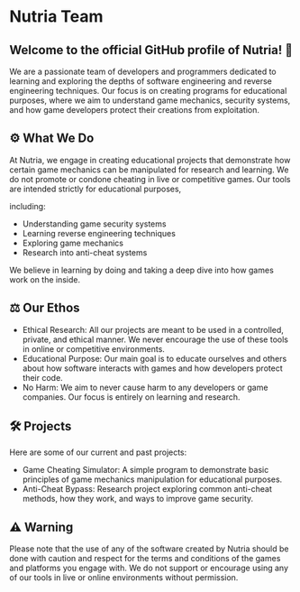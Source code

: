 # Nutria Team
## Welcome to the official GitHub profile of Nutria! 👋

We are a passionate team of developers and programmers dedicated to learning and exploring the depths of software engineering and reverse engineering techniques. Our focus is on creating programs for educational purposes, where we aim to understand game mechanics, security systems, and how game developers protect their creations from exploitation.

## ⚙️ What We Do
At Nutria, we engage in creating educational projects that demonstrate how certain game mechanics can be manipulated for research and learning. 
We do not promote or condone cheating in live or competitive games. Our tools are intended strictly for educational purposes, 

including:

* Understanding game security systems
* Learning reverse engineering techniques
* Exploring game mechanics
* Research into anti-cheat systems

We believe in learning by doing and taking a deep dive into how games work on the inside.

## ⚖️ Our Ethos
* Ethical Research: All our projects are meant to be used in a controlled, private, and ethical manner. We never encourage the use of these tools in online or competitive environments.
* Educational Purpose: Our main goal is to educate ourselves and others about how software interacts with games and how developers protect their code.
* No Harm: We aim to never cause harm to any developers or game companies. Our focus is entirely on learning and research.

## 🛠️ Projects
Here are some of our current and past projects:

* Game Cheating Simulator: A simple program to demonstrate basic principles of game mechanics manipulation for educational purposes.
* Anti-Cheat Bypass: Research project exploring common anti-cheat methods, how they work, and ways to improve game security.
  
## ⚠️ Warning
Please note that the use of any of the software created by Nutria should be done with caution and respect for the terms and conditions of the games and platforms you engage with. We do not support or encourage using any of our tools in live or online environments without permission.
